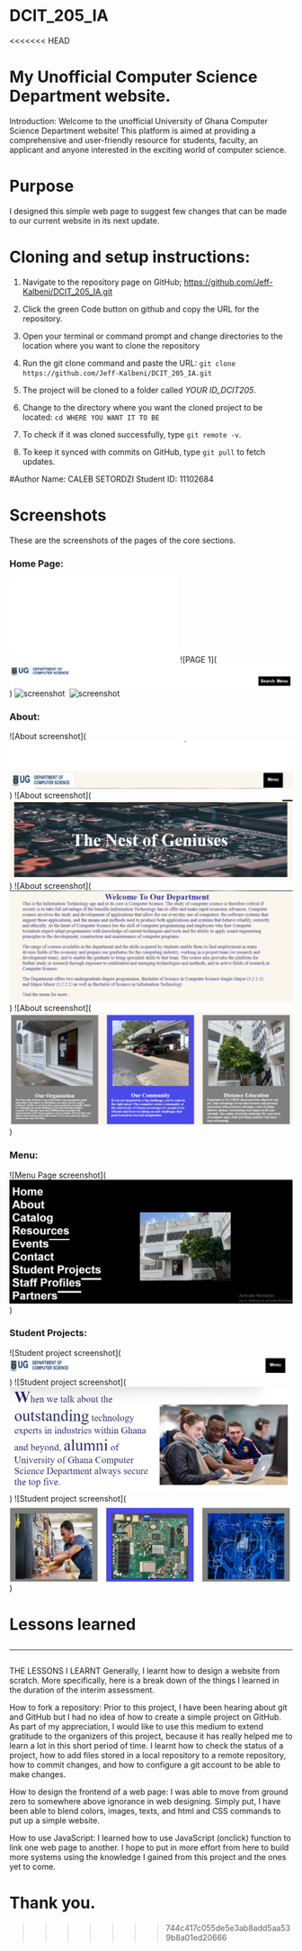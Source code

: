 # DCIT_205_IA
<<<<<<< HEAD
# My Unofficial Computer Science Department website. 

Introduction:
Welcome to the unofficial University of Ghana Computer Science Department website! This platform is aimed at providing a comprehensive and user-friendly resource for students, faculty, an applicant and anyone interested in the exciting world of computer science.
# Purpose
I designed this simple web page to suggest few changes that can be made to our current website in its next update.


# Cloning and setup instructions:

1.  Navigate to the repository page on GitHub;
      <https://github.com/Jeff-Kalbeni/DCIT_205_IA.git>

2. Click the green Code button on github and copy the URL for the repository.

3. Open your terminal or command prompt and change directories to the location where you want to clone the repository

4. Run the git clone command and paste the URL:
 `git clone https://github.com/Jeff-Kalbeni/DCIT_205_IA.git`

5. The project will be cloned to a folder called *YOUR ID_DCIT205*.

6.  Change to the directory where you want the cloned project to be located: 
`cd WHERE YOU WANT IT TO BE`

7. To check if it was cloned successfully, type `git remote -v`.

8. To keep it synced with commits on GitHub, type `git pull` to fetch updates.

#Author
Name: CALEB SETORDZI
Student ID: 11102684

# Screenshots
These are the screenshots of the pages of the core sections.

### Home Page: 
![Home page url](file:///C:/Users/USER/Desktop/Computer%20Science%20Website/DCIT_205_IA/homepage.html) 
![PAGE 1](![home page header](<Screenshot 2023-11-28 220825.png>))
![ screenshot]()
![]()
![ screenshot]()

### About: 
![About screenshot](![About header](<About header.png>))
![About screenshot](![Banner Image on about page](<Screenshot 2023-11-28 194705.png>))
![About screenshot](![Text on about page](<Screenshot 2023-11-28 195135.png>))
![About screenshot](![Three images of the department and text that describes ](<Screenshot 2023-11-28 191415-1.png>))


### Menu: 

![Menu Page screenshot](![This a screenshot of the menu page](<Screenshot 2023-11-28 202932.png>))

### Student Projects: 
![Student project screenshot](![Student project page header](<Screenshot 2023-11-28 205342.png>))
![Student project screenshot](![A short description of the student projects](<Screenshot 2023-11-28 205623.png>))
![Student project screenshot](![This section illustrates general student projets](<Screenshot 2023-11-28 211010.png>))

# Lessons learned<hr>
THE LESSONS I LEARNT
Generally, I learnt how to design a website from scratch. More specifically, here is a break down of the things I learned in the duration of the interim assessment.

How to fork a repository:
Prior to this project, I have been hearing about git and GitHub but I had no idea of how to create a simple project on GitHub. As part of my appreciation, I would like to use this medium to extend gratitude to the organizers of this project, because it has really helped me to learn a lot in this short period of time. I learnt how to check the status of a project, how to add files stored in a local repository to a remote repository, how to commit changes, and how to configure a git account to be able to make changes.

How to design the frontend of a web page:
I was able to move from ground zero to somewhere above ignorance in web designing. Simply put, I have been able to blend colors, images, texts, and html and CSS commands to put up a simple website.

How to use JavaScript:
I learned how to use JavaScript (onclick) function to link one web page to another. I hope to put in more effort from here to build more systems using the knowledge I gained from this project and the ones yet to come.

Thank you.
=======

>>>>>>> 744c417c055de5e3ab8add5aa539b8a01ed20666
